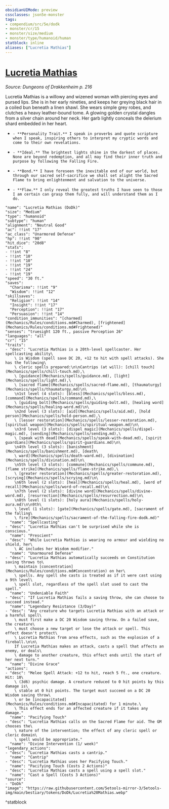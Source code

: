 ```yaml
---
obsidianUIMode: preview
cssclasses: json5e-monster
tags:
- compendium/src/5e/dodk
- monster/cr/15
- monster/size/medium
- monster/type/humanoid/human
statblock: inline
aliases: ["Lucretia Mathias"]
---
```

# [Lucretia Mathias](Mechanics\bestiary\npc/lucretia-mathias-dodk.md)
*Source: Dungeons of Drakkenheim p. 216*  

Lucretia Mathias is a willowy and wizened woman with piercing eyes and pursed lips. She is in her early nineties, and keeps her greying black hair in a coiled bun beneath a linen shawl. She wears simple grey robes, and clutches a heavy leather-bound tome. A glowing golden crystal dangles from a silver chain around her neck. Her garb lightly conceals the delerium shard embedded in her heart.

-     - **Personality Trait.** I speak in proverbs and quote scripture when I speak, inspiring others to interpret my cryptic words and come to their own revelations.    
-     - **Ideal.** The brightest lights shine in the darkest of places. None are beyond redemption, and all may find their inner truth and purpose by following the Falling Fire.    
-     - **Bond.** I have foreseen the inevitable end of our world, but through our sacred self-sacrifice we shall set alight the Sacred Flame to bring enlightenment and salvation to the universe.    
-     - **Flaw.** I only reveal the greatest truths I have seen to those I am certain can grasp them fully, and will understand them as I do.    

```statblock
"name": "Lucretia Mathias (DoDk)"
"size": "Medium"
"type": "humanoid"
"subtype": "human"
"alignment": "Neutral Good"
"ac": !!int "17"
"ac_class": "Unarmored Defense"
"hp": !!int "90"
"hit_dice": "20d8"
"stats":
- !!int "8"
- !!int "10"
- !!int "10"
- !!int "19"
- !!int "24"
- !!int "19"
"speed": "30 ft."
"saves":
  "Charisma": !!int "9"
  "Wisdom": !!int "12"
"skillsaves":
  "Religion": !!int "14"
  "Insight": !!int "17"
  "Perception": !!int "17"
  "Persuasion": !!int "14"
"condition_immunities": "[charmed](Mechanics/Rules/conditions.md#Charmed), [frightened](Mechanics/Rules/conditions.md#Frightened)"
"senses": "truesight 120 ft., passive Perception 26"
"languages": "all"
"cr": "15"
"traits":
- "desc": "Lucretia Mathias is a 20th-level spellcaster. Her spellcasting ability\
    \ is Wisdom (spell save DC 20, +12 to hit with spell attacks). She has the following\
    \ cleric spells prepared:\n\nCantrips (at will): [chill touch](Mechanics/spells/chill-touch.md),\
    \ [guidance](Mechanics/spells/guidance.md), [light](Mechanics/spells/light.md),\
    \ [sacred flame](Mechanics/spells/sacred-flame.md), [thaumaturgy](Mechanics/spells/thaumaturgy.md)\n\
    \n1st level (4 slots): [bless](Mechanics/spells/bless.md), [command](Mechanics/spells/command.md),\
    \ [guiding bolt](Mechanics/spells/guiding-bolt.md), [healing word](Mechanics/spells/healing-word.md)\n\
    \n2nd level (3 slots): [aid](Mechanics/spells/aid.md), [hold person](Mechanics/spells/hold-person.md),\
    \ [lesser restoration](Mechanics/spells/lesser-restoration.md), [spiritual weapon](Mechanics/spells/spiritual-weapon.md)\n\
    \n3rd level (3 slots): [dispel magic](Mechanics/spells/dispel-magic.md), [sending](Mechanics/spells/sending.md),\
    \ [speak with dead](Mechanics/spells/speak-with-dead.md), [spirit guardians](Mechanics/spells/spirit-guardians.md)\n\
    \n4th level (3 slots): [banishment](Mechanics/spells/banishment.md), [death\
    \ ward](Mechanics/spells/death-ward.md), [divination](Mechanics/spells/divination.md)\n\
    \n5th level (3 slots): [commune](Mechanics/spells/commune.md), [flame strike](Mechanics/spells/flame-strike.md),\
    \ [greater restoration](Mechanics/spells/greater-restoration.md), [scrying](Mechanics/spells/scrying.md)\n\
    \n6th level (2 slots): [heal](Mechanics/spells/heal.md), [word of recall](Mechanics/spells/word-of-recall.md)\n\
    \n7th level (2 slots): [divine word](Mechanics/spells/divine-word.md), [resurrection](Mechanics/spells/resurrection.md)\n\
    \n8th level (1 slots): [holy aura](Mechanics/spells/holy-aura.md)\n\n9th\
    \ level (1 slots): [gate](Mechanics/spells/gate.md), [sacrament of the falling\
    \ fire](Mechanics/spells/sacrament-of-the-falling-fire-dodk.md)"
  "name": "Spellcasting"
- "desc": "Lucretia Mathias can't be surprised while she is conscious."
  "name": "Prescient"
- "desc": "While Lucretia Mathias is wearing no armour and wielding no shield, her\
    \ AC includes her Wisdom modifier."
  "name": "Unarmoured Defense"
- "desc": "Lucretia Mathias automatically succeeds on Constitution saving throws to\
    \ maintain [concentration](Mechanics/Rules/conditions.md#Concentration) on her\
    \ spells. Any spell she casts is treated as if it were cast using a 9th level\
    \ spell slot, regardless of the spell slot used to cast the spell."
  "name": "Undeniable Faith"
- "desc": "If Lucretia Mathias fails a saving throw, she can choose to succeed instead."
  "name": "Legendary Resistance (3/Day)"
- "desc": "Any creature who targets Lucretia Mathias with an attack or a harmful spell\
    \ must first make a DC 20 Wisdom saving throw. On a failed save, the creature\
    \ must choose a new target or lose the attack or spell. This effect doesn't protect\
    \ Lucretia Mathias from area effects, such as the explosion of a fireball.\n\n\
    If Lucretia Mathias makes an attack, casts a spell that affects an enemy, or deals\
    \ damage to another creature, this effect ends until the start of her next turn."
  "name": "Divine Grace"
"actions":
- "desc": "Melee Spell Attack: +12 to hit, reach 5 ft., one creature. Hit: 10\
    \ (3d6) psychic damage. A creature reduced to 0 hit points by this damage is\
    \ stable at 0 hit points. The target must succeed on a DC 20 Wisdom saving throw\
    \ or be [incapacitated](Mechanics/Rules/conditions.md#Incapacitated) for 1 minute.\
    \ This effect ends for an affected creature if it takes any damage."
  "name": "Pacifying Touch"
- "desc": "Lucretia Mathias calls on the Sacred Flame for aid. The GM chooses the\
    \ nature of the intervention; the effect of any cleric spell or cleric domain\
    \ spell would be appropriate."
  "name": "Divine Intervention (1/ week)"
"legendary_actions":
- "desc": "Lucretia Mathias casts a cantrip."
  "name": "Cantrip"
- "desc": "Lucretia Mathias uses her Pacifying Touch."
  "name": "Pacifying Touch (Costs 2 Actions)"
- "desc": "Lucretia Mathias casts a spell using a spell slot."
  "name": "Cast a Spell (Costs 3 Actions)"
"source":
- "DoDk"
"image": "https://raw.githubusercontent.com/5etools-mirror-3/5etools-img/main/bestiary/tokens/DoDk/Lucretia%20Mathias.webp"
```
^statblock